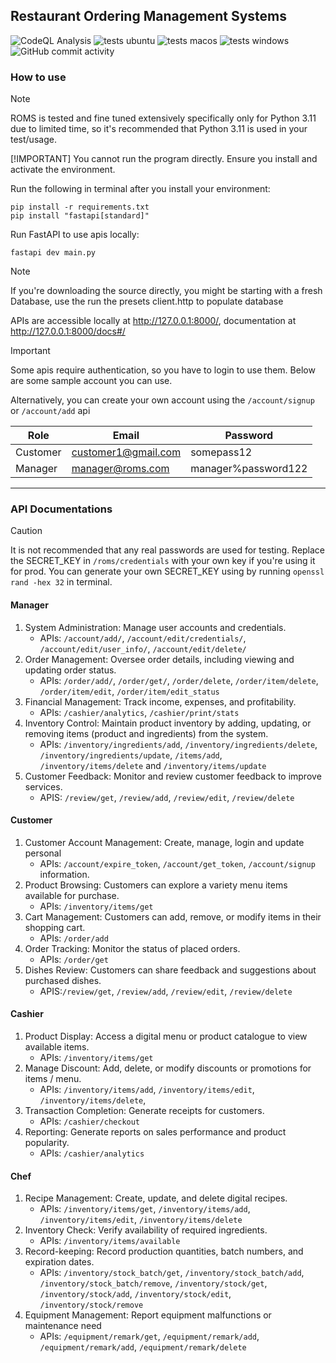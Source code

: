 ## Restaurant Ordering Management Systems

![CodeQL Analysis](https://github.com/averyark/roms/actions/workflows/github-code-scanning/codeql/badge.svg)
![tests ubuntu](https://github.com/averyark/roms/actions/workflows/tests-ubuntu.yml/badge.svg)
![tests macos](https://github.com/averyark/roms/actions/workflows/tests-macos.yml/badge.svg)
![tests windows](https://github.com/averyark/roms/actions/workflows/tests-windows.yml/badge.svg)
![GitHub commit activity](https://img.shields.io/github/commit-activity/t/averyark/roms)


### How to use
> [!NOTE]
> ROMS is tested and fine tuned extensively specifically only for Python 3.11 due to limited time, so it's recommended that Python 3.11 is used in your test/usage.
> 
> [!IMPORTANT]
> You cannot run the program directly. Ensure you install and activate the environment.


Run the following in terminal after you install your environment:
```
pip install -r requirements.txt
pip install "fastapi[standard]"
```

Run FastAPI to use apis locally:
```
fastapi dev main.py
```

> [!NOTE]
If you're downloading the source directly, you might be starting with a fresh Database, use the  run the presets client.http to populate database

APIs are accessible locally at http://127.0.0.1:8000/, documentation at http://127.0.0.1:8000/docs#/

> [!IMPORTANT]
Some apis require authentication, so you have to login to use them. Below are some sample account you can use.

Alternatively, you can create your own account using the `/account/signup` or `/account/add` api

Role|Email|Password
-|-|-
Customer|customer1@gmail.com|somepass12
Manager|manager@roms.com|manager%password122

***

### API Documentations

> [!CAUTION]
> It is not recommended that any real passwords are used for testing. Replace the SECRET_KEY in `/roms/credentials` with your own key if you're using it for prod. You can generate your own SECRET_KEY using by running `openssl rand -hex 32` in terminal.


#### Manager
1. System Administration: Manage user accounts and credentials.
    - APIs: `/account/add/`, `/account/edit/credentials/`, `/account/edit/user_info/`, `/account/edit/delete/`
2. Order Management: Oversee order details, including viewing and updating order status.
    - APIs: `/order/add/`, `/order/get/`, `/order/delete`, `/order/item/delete`, `/order/item/edit`, `/order/item/edit_status`
3. Financial Management: Track income, expenses, and profitability.
   - APIs: `/cashier/analytics`, `/cashier/print/stats`
4. Inventory Control: Maintain product inventory by adding, updating, or removing items (product and ingredients) from the system.
   - APIs: `/inventory/ingredients/add`, `/inventory/ingredients/delete`, `/inventory/ingredients/update`, `/items/add`, `/inventory/items/delete` and `/inventory/items/update`
5. Customer Feedback: Monitor and review customer feedback to improve services.
   - APIS: `/review/get`, `/review/add`, `/review/edit`, `/review/delete`

#### Customer
1. Customer Account Management: Create, manage, login and update personal
   - APIs: `/account/expire_token`, `/account/get_token`, `/account/signup`
information.
1. Product Browsing: Customers can explore a variety menu items available for purchase.
   - APIs: `/inventory/items/get`
1. Cart Management: Customers can add, remove, or modify items in their shopping
cart.
   - APIs: `/order/add`
1. Order Tracking: Monitor the status of placed orders.
   - APIs: `/order/get`
2. Dishes Review: Customers can share feedback and suggestions about purchased dishes.
   - APIS:`/review/get`, `/review/add`, `/review/edit`, `/review/delete`

#### Cashier
1. Product Display: Access a digital menu or product catalogue to view available items.
   - APIs: `/inventory/items/get`
2. Manage Discount: Add, delete, or modify discounts or promotions for items / menu.
   - APIs: `/inventory/items/add`, `/inventory/items/edit`, `/inventory/items/delete`,
3. Transaction Completion: Generate receipts for customers.
   - APIs: `/cashier/checkout`
4. Reporting: Generate reports on sales performance and product popularity.
   - APIs: `/cashier/analytics`

#### Chef
1. Recipe Management: Create, update, and delete digital recipes.
   - APIs: `/inventory/items/get`, `/inventory/items/add`, `/inventory/items/edit`, `/inventory/items/delete`
2. Inventory Check: Verify availability of required ingredients.
   - APIs: `/inventory/items/available`
3. Record-keeping: Record production quantities, batch numbers, and expiration dates.
   - APIs: `/inventory/stock_batch/get`, `/inventory/stock_batch/add`, `/inventory/stock_batch/remove`, `/inventory/stock/get`, `/inventory/stock/add`, `/inventory/stock/edit`, `/inventory/stock/remove`
4. Equipment Management: Report equipment malfunctions or maintenance need
   - APIs: `/equipment/remark/get`, `/equipment/remark/add`, `/equipment/remark/add`, `/equipment/remark/delete`
